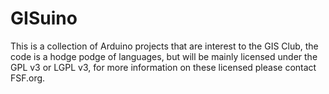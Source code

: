 # GISuino
This is a collection of Arduino projects that are interest to the GIS Club, the code is a hodge podge of languages, but will be mainly licensed under the GPL v3 or LGPL v3, for more information on these licensed please contact FSF.org. 
